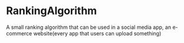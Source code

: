 # RankingAlgorithm
A small ranking algorithm that can be used in a social media app, an e-commerce website(every app that users can upload something)
